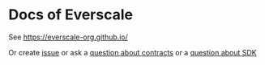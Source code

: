 # Docs of Everscale

See https://everscale-org.github.io/

Or create [issue](https://github.com/everscale-org/docs/issues/new) or ask a [question about contracts](https://stackoverflow.com/questions/ask?tags=ton+solidity) or a [question about SDK](https://stackoverflow.com/questions/ask?tags=ton+sdk)
